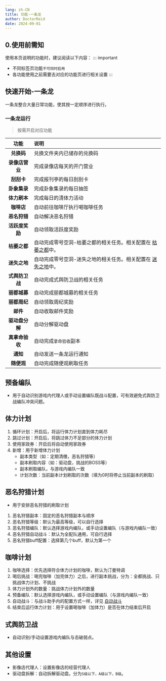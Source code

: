 ```yaml
---
lang: zh-CN
title: 功能-一条龙
author: DoctorReid
date: 2024-09-01
---
```

## 0.使用前需知

使用本页说明的功能时，建议阅读以下内容：
::: important
- 不同标签页功能`不可同时启用`
- 各功能使用之前需要去对应的功能页进行相关设置
:::

## 快速开始-一条龙
一条龙整合大量日常功能，使其按一定顺序进行执行。

### 一条龙运行
>按需开启对应功能

| 功能 | 说明 |
| :----: | :---- |
| **兑换码** | 兑换文件夹内已储存的兑换码 |
| **录像店营业** | 完成录像店每天的开门营业 |
| **刮刮卡** | 完成报刊亭的每日刮刮卡 |
| **卦象集录** | 完成卦象集录的每日抽签 |
| **体力刷本** | 完成每日的清体力活动 |
| **咖啡店** | 自动前往咖啡厅执行喝咖啡任务 |
| **恶名狩猎** | 自动解决恶名狩猎 |
| **活跃度奖励** | 自动领取活跃度奖励 |
| **枯萎之都** | 自动完成零号空洞-枯萎之都的相关任务。相关配置在 [枯萎之都](./feat_hollow_zero.md#1相关配置)中。 |
| **迷失之地** | 自动完成零号空洞-迷失之地的相关任务。相关配置在 [迷失之地](./feat_lost_void.md#1相关配置)中。 |
| **式舆防卫战** | 自动完成式舆防卫战的相关任务 |
| **丽都城募** | 自动完成丽都城募的相关任务 |
| **丽都周纪** | 自动领取周纪奖励 |
| **邮件** | 自动收取邮件奖励 |
| **驱动盘分解** | 自动分解驱动盘 |
| **真拿命验收** | 自动完成`拿命验收`副本 |
| **通知** | 自动发送一条龙运行通知 |
| **随便观** | 自动完成随便观刷取任务 |

## 预备编队

- 用于自动识别游戏内代理人或手动设置编队既战斗配置，可有效避免式舆防卫战编队冲突问题。

## 体力计划

1. 循环计划：开启后，将运行体力计划直到体力耗尽
1. 跳过计划：开启后，将跳过体力不足部分的体力计划
1. 使用家政券：开启后将自动使用家政券
1. 新增：用于新增体力计划
   - 副本类型（如：定期清缴，恶名狩猎等）
   - 副本刷取内容（如：驱动盘，挑战的BOSS等）
   - 副本刷取编队，与游戏内编队一致
   - 计划次数：当前副本计划刷取的次数（填为0时将停止当前副本的刷取）

## 恶名狩猎计划

- 用于安排恶名狩猎的刷取计划
1. 恶名狩猎副本：固定的恶名狩猎副本与顺序
1. 恶名狩猎等级：默认为最高等级，可以自行选择
1. 恶名狩猎编队：默认选择游戏内编队，或手动设置编队（与游戏内编队一致）
1. 恶名狩猎自动战斗：默认为全配队通用，可自行选择
1. 恶名狩猎buff配置：选择第几个buff，默认为第一个

## 咖啡计划

1. 咖啡选择：优先选择符合体力计划的咖啡，默认为汀曼特调
1. 喝后挑战：喝完咖啡（加完体力）之后，进行副本挑战，分为：全都挑战、只挑战体力计划、不挑战
1. 体力计划外的数量：挑战体力计划外的数量
1. 预备编队：默认选择游戏内编队，或手动设置编队（与游戏内编队一致）
1. 自动战斗：与战斗助手内的配置方式一样，详见 [自动战斗](./feat_battle_assistant.md)
1. 结束后运行体力计划：用于设置喝咖啡（加体力）是否在体力结束后开启 

## 式舆防卫战

- 自动识别/手动设置游戏内编队与击破弱点。

## 其他设置

- 影像店代理人：设置影像店的经营代理人
- 驱动盘拆解：自动拆解驱动盘。分为`S级以下，A级以下，B级`。